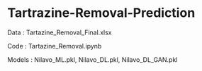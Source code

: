 # Tartrazine-Removal-Prediction

Data : Tartazine_Removal_Final.xlsx

Code : Tartazine_Removal.ipynb

Models : Nilavo_ML.pkl, Nilavo_DL.pkl, Nilavo_DL_GAN.pkl
